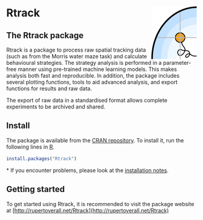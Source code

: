 
Rtrack <img src="man/figures/logo.png" align="right" alt="" width="120" />
=========================================================================

The Rtrack package
-----------------

Rtrack is a package to process raw spatial tracking data (such as from the Morris water maze task) and calculate behavioural strategies. The strategy analysis is performed in a parameter-free manner using pre-trained machine learning models. This makes analysis both fast and reproducible. In addition, the package includes several plotting functions, tools to aid advanced analysis, and export functions for results and raw data.

The export of raw data in a standardised format allows complete experiments to be archived and shared.

Install
-----------------------------------------------------------------------------------------------------------

The package is available from the [CRAN repository](https://cran.r-project.org/web/packages/Rtrack/index.html). To install it, run the following lines in [R](https://www.r-project.org/).

``` r
install.packages("Rtrack") 
```

\* If you encounter problems, please look at the [installation notes](http://rupertoverall.net/Rtrack/articles/Rtrack_install_page.html).


Getting started
----------------------------------------------------------------------------------------------------------------

To get started using Rtrack, it is recommended to visit the package website at [http://rupertoverall.net/Rtrack](http://rupertoverall.net/Rtrack)
